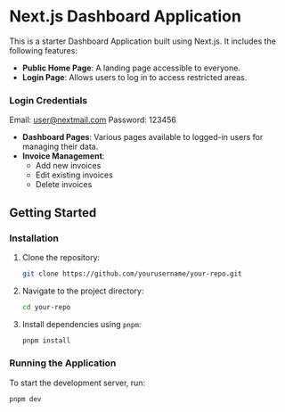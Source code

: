 # Next.js Dashboard Application

This is a starter Dashboard Application built using Next.js. It includes the following features:

- **Public Home Page**: A landing page accessible to everyone.
- **Login Page**: Allows users to log in to access restricted areas.
### Login Credentials
Email: user@nextmail.com
Password: 123456 

- **Dashboard Pages**: Various pages available to logged-in users for managing their data.
- **Invoice Management**: 
  - Add new invoices
  - Edit existing invoices
  - Delete invoices

## Getting Started

### Installation

1. Clone the repository:
    ```bash
    git clone https://github.com/yourusername/your-repo.git
    ```
2. Navigate to the project directory:
    ```bash
    cd your-repo
    ```
3. Install dependencies using `pnpm`:
    ```bash
    pnpm install
    ```

### Running the Application

To start the development server, run:
```bash
pnpm dev


